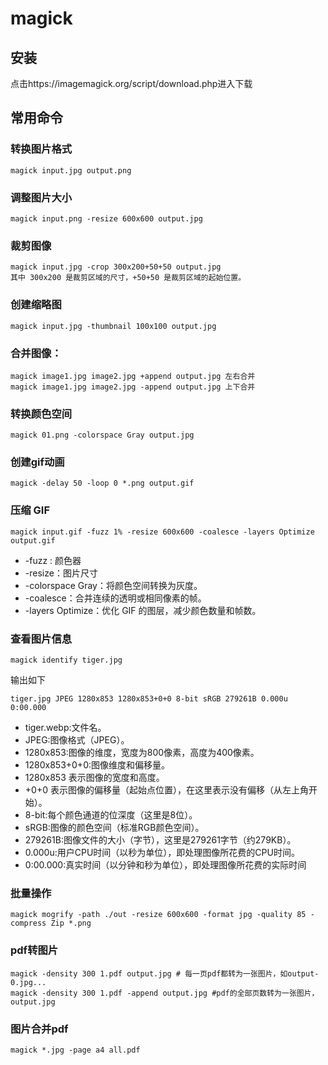 
# magick
## 安装
点击https://imagemagick.org/script/download.php进入下载

## 常用命令
### 转换图片格式
```
magick input.jpg output.png
```
### 调整图片大小
```
magick input.png -resize 600x600 output.jpg
```
### 裁剪图像
```
magick input.jpg -crop 300x200+50+50 output.jpg
其中 300x200 是裁剪区域的尺寸，+50+50 是裁剪区域的起始位置。
```

### 创建缩略图
```
magick input.jpg -thumbnail 100x100 output.jpg
```
### 合并图像：
```
magick image1.jpg image2.jpg +append output.jpg 左右合并
magick image1.jpg image2.jpg -append output.jpg 上下合并
```
### 转换颜色空间
```
magick 01.png -colorspace Gray output.jpg
```
### 创建gif动画
```
magick -delay 50 -loop 0 *.png output.gif
```
### 压缩 GIF
```
magick input.gif -fuzz 1% -resize 600x600 -coalesce -layers Optimize  output.gif
```
- -fuzz : 颜色器
- -resize：图片尺寸
- -colorspace Gray：将颜色空间转换为灰度。
- -coalesce：合并连续的透明或相同像素的帧。
- -layers Optimize：优化 GIF 的图层，减少颜色数量和帧数。
### 查看图片信息
```
magick identify tiger.jpg
```
输出如下
```
tiger.jpg JPEG 1280x853 1280x853+0+0 8-bit sRGB 279261B 0.000u 0:00.000
```
- tiger.webp:文件名。
- JPEG:图像格式（JPEG）。
- 1280x853:图像的维度，宽度为800像素，高度为400像素。
- 1280x853+0+0:图像维度和偏移量。
- 1280x853 表示图像的宽度和高度。
- +0+0 表示图像的偏移量（起始点位置），在这里表示没有偏移（从左上角开始）。
- 8-bit:每个颜色通道的位深度（这里是8位）。
- sRGB:图像的颜色空间（标准RGB颜色空间）。
- 279261B:图像文件的大小（字节），这里是279261字节（约279KB）。
- 0.000u:用户CPU时间（以秒为单位），即处理图像所花费的CPU时间。
- 0:00.000:真实时间（以分钟和秒为单位），即处理图像所花费的实际时间
### 批量操作
```
magick mogrify -path ./out -resize 600x600 -format jpg -quality 85 -compress Zip *.png
```
### pdf转图片
```
magick -density 300 1.pdf output.jpg # 每一页pdf都转为一张图片，如output-0.jpg...
magick -density 300 1.pdf -append output.jpg #pdf的全部页数转为一张图片，output.jpg
```
### 图片合并pdf
```
magick *.jpg -page a4 all.pdf
```
